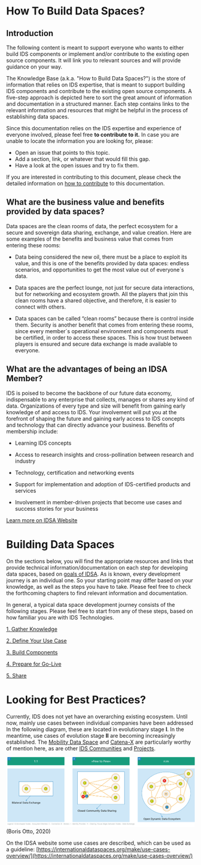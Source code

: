 # How To Build Data Spaces?
## Introduction
The following content is meant to support everyone who wants to either build IDS components or implement and/or contribute to the existing open source components.
It will link you to relevant sources and will provide guidance on your way. 

The Knowledge Base (a.k.a. "How to Build Data Spaces?") is the store of information that relies on IDS expertise, that is meant to support building IDS components and contribute to the existing open source components. A five-step approach is depicted here to sort the great amount of information and documentation in a structured manner. Each step contains links to the relevant information and resources that might be helpful in the process of establishing data spaces.

Since this documentation relies on the IDS expertise and experience of everyone involved, please feel free **to contribute to it.** 
In case you are unable to locate the information you are looking for, please:
+ Open an issue that points to this topic. 
+ Add a section, link, or whatever that would fill this gap.
+ Have a look at the open issues and try to fix them.

If you are interested in contributing to this document, please check the detailed information on [how to contribute](/how-to-build-data-spaces/CONTRIBUTING.md) to this documentation.

## What are the business value and benefits provided by data spaces?
Data spaces are the clean rooms of data, the perfect ecosystem for a secure and sovereign data sharing, exchange, and value creation. Here are some examples of the benefits and business value that comes from entering these rooms:

+ Data being considered the new oil, there must be a place to exploit its value, and this is one of the benefits provided by data spaces: endless scenarios, and opportunities to get the most value out of everyone´s data.  

+ Data spaces are the perfect lounge, not just for secure data interactions, but for networking and ecosystem growth. All the players that join this clean rooms have a shared objective, and therefore, it is easier to connect with others. 

+ Data spaces can be called “clean rooms” because there is control inside them. Security is another benefit that comes from entering these rooms, since every member´s operational environment and components must be certified, in order to access these spaces. This is how trust between players is ensured and secure data exchange is made available to everyone. 

## What are the advantages of being an IDSA Member?
IDS is poised to become the backbone of our future data economy, indispensable to any enterprise that collects, manages or shares any kind of data. Organizations of every type and size will benefit from gaining early knowledge of and access to IDS. Your involvement will put you at the forefront of shaping the future and gaining early access to IDS concepts and technology that can directly advance your business. Benefits of membership include:

+ Learning IDS concepts

+ Access to research insights and cross-pollination between research and industry

+ Technology, certification and networking events

+ Support for implementation and adoption of IDS-certified products and services

+ Involvement in member-driven projects that become use cases and success stories for your business

[Learn more on IDSA Website](https://internationaldataspaces.org/we/members/)


# Building Data Spaces
On the sections below, you will find the appropriate resources and links that provide technical information/documentation on each step for developing data spaces, based on [goals of IDSA](../GOALS.md). As is known, every development journey is an individual one. So your starting point may differ based on your knowledge, as well as the steps you have to take. Please feel free to check the forthcoming chapters to find relevant information and documentation.

In general, a typical data space development journey consists of the following stages. Please feel free to start from any of these steps, based on how familiar you are with IDS Technologies. 

[1. Gather Knowledge](/how-to-build-data-spaces/1-Gather-Knowledge.md)

[2. Define Your Use Case](/how-to-build-data-spaces/2-Define-Your-Use-Case.md)

[3. Build Components](/how-to-build-data-spaces/3-Build-Components.md)

[4. Prepare for Go-Live](/how-to-build-data-spaces/4-Prepare-for-Go-Live.md)

[5. Share](/how-to-build-data-spaces/5-Share.md)


# Looking for Best Practices?
Currently, IDS does not yet have an overarching existing ecosystem. Until now, mainly use cases between individual companies have been addressed
In the following diagram, these are located in evolutionary stage **I**.
In the meantime, use cases of evolution stage **II** are becoming increasingly established. The [Mobility Data Space](https://www.mobility-data-space.de/) and [Catena-X](https://www.handelsblatt.com/27129464.html) are particularly worthy of mention here, as are other [IDS Communities](https://internationaldataspaces.org/make/communities/) and [Projects](https://internationaldataspaces.org/make/projects/).

![IDS ecosystems evolution](./images/IDS_business_ecosystems_evolution.png)
(Boris Otto, 2020)

On the IDSA website some use cases are described, which can be used as a guideline:
[https://internationaldataspaces.org/make/use-cases-overview/](https://internationaldataspaces.org/make/use-cases-overview/)
